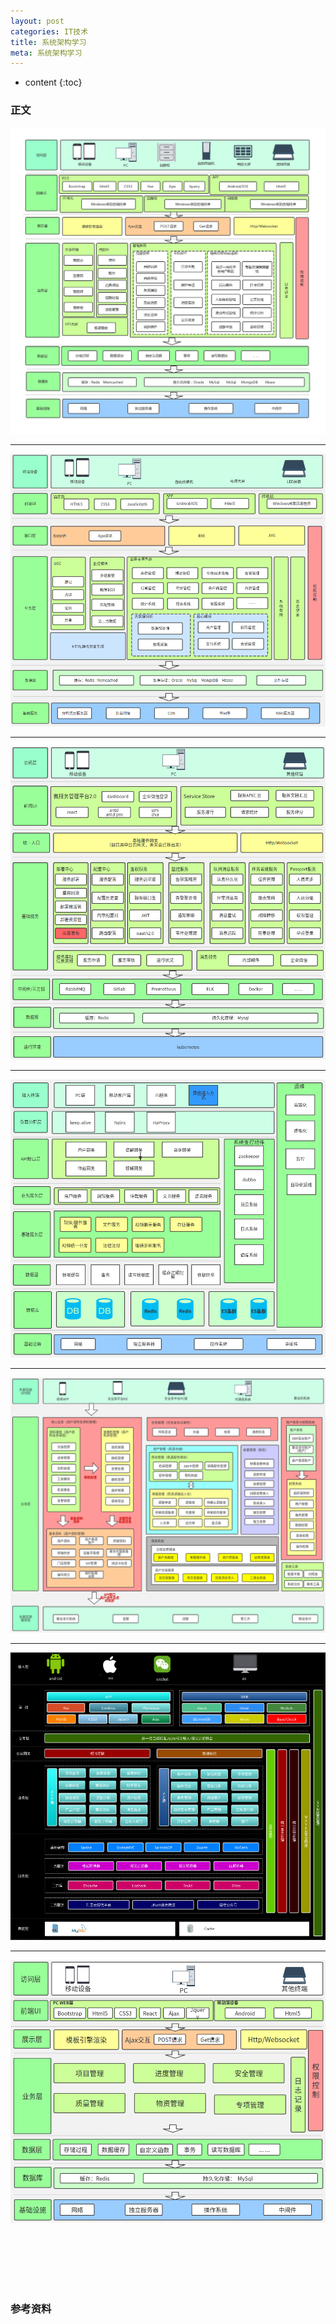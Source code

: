 ```yaml
---
layout: post
categories: IT技术
title: 系统架构学习
meta: 系统架构学习
---
```

* content
{:toc}

### 正文

![](https://raw.githubusercontent.com/iBaiYang/PictureWareroom/master/20190825/20190825232428.png)

* * *

![](https://raw.githubusercontent.com/iBaiYang/PictureWareroom/master/20190828/20190828144459.png)

* * *

![](https://raw.githubusercontent.com/iBaiYang/PictureWareroom/master/20190828/20190828144650.png)

* * *

![](https://raw.githubusercontent.com/iBaiYang/PictureWareroom/master/20190828/20190828144746.png)

* * *

![](https://raw.githubusercontent.com/iBaiYang/PictureWareroom/master/20190828/20190828145006.png)

* * *

![](https://raw.githubusercontent.com/iBaiYang/PictureWareroom/master/20190828/20190828145105.png)

* * *

![](https://raw.githubusercontent.com/iBaiYang/PictureWareroom/master/20190828/20190828145135.png)


<br/><br/><br/><br/><br/>
### 参考资料





